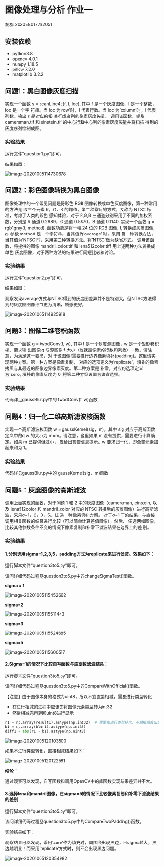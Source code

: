 # 图像处理与分析 作业一

黎郡 2020E8017782051

## 安装依赖

- python3.8
- opencv 4.0.1
- numpy 1.18.5
- pillow 7.2.0
- matplotlib 3.2.2

## 问题1：黑白图像灰度扫描

实现一个函数 s = scanLine4e(f, I, loc), 其中 f 是一个灰度图像，I 是一个整数，loc 是一个字 符串。当 loc 为’row’时，I 代表行数。当 loc 为’column’时，I 代表列数。输出 s 是对应的相 关行或者列的像素灰度矢量。 调用该函数，提取 cameraman.tif 和 einstein.tif 的中心行和中心列的像素灰度矢量并将扫描 得到的灰度序列绘制成图。

### 实验结果

运行文件“question1.py”即可。

结果如图：

![image-20201005114730678](HomeAssignment-1.assets/image-20201005114730678.png)

## 问题2：彩色图像转换为黑白图像

图像处理中的一个常见问题是将彩色 RGB 图像转换成单色灰度图像，第一种常用的方法是 取三个元素 R，G，B 的均值。第二种常用的方式，又称为 NTSC 标准，考虑了人类的彩色 感知体验，对于 R,G,B 三通道分别采用了不同的加权系数，分别是 R 通道 0.2989，G 通道 0.5870，B 通道 0.1140. 实现一个函数 g = rgb1gray(f, method). 函数功能是将一幅 24 位的 RGB 图像, f, 转换成灰度图像, g. 参数 method 是一个字符串，当其值为’average’ 时，采用 第一种转换方法，当其值为’NTSC’时，采用第二种转换方法。将’NTSC’做为缺省方式。 调用该函数，将提供的图像 mandril_color.tif 和 lena512color.tiff 用上述两种方法转换成单色 灰度图像，对于两种方法的结果进行简短比较和讨论。

### 实验结果

运行文件“question2.py”即可。

结果如图：

观察发现average方式与NTSC得到的灰度图差异并不是特别大，但NTSC方法得到的灰度图图像细节更为清晰，质感更好。

![image-20201005114925918](HomeAssignment-1.assets/image-20201005114925918.png)

## 问题3：图像二维卷积函数

实现一个函数 g = twodConv(f, w), 其中 f 是一个灰度源图像，w 是一个矩形卷积核。要求输 出图像 g 与源图像 f 大小（也就是像素的行数和列数）一致。请注意，为满足这一要求，对 于源图像f需要进行边界像素填补(padding)。这里请实现两种方案。第一种方案是像素复制， 对应的选项定义为’replicate’，填补的像素拷贝与其最近的图像边界像素灰度。第二种方案是 补零，对应的选项定义为’zero’, 填补的像素灰度为 0. 将第二种方案设置为缺省选择。

### 实验结果

代码详见gaussBlur.py中的 twodConv(f, w)函数

## 问题4：归一化二维高斯滤波核函数

实现一个高斯滤波核函数 w = gaussKernel(sig，m)，其中 sig 对应于高斯函数定义中的σ,w 的大小为 m×m。请注意，这里如果 m 没有提供，需要进行计算确定。如果 m 已提供但过小， 应给出警告信息提示。w 要求归一化，即全部元素加起来和为 1。

### 实验结果

代码详见gaussBlur.py中的 gaussKernel(sig，m)函数

## 问题5：灰度图像的高斯滤波

调用上面实现的函数，对于问题 1 和 2 中的灰度图像（cameraman, einstein, 以及 lena512color 和 mandril_color 对应的 NTSC 转换后的灰度图像）进行高斯滤波，采用σ=1，2，3，5。任 选一种像素填补方案。 对于σ=1 下的结果，与直接调用相关函数的结果进行比较（可以简单计算差值图像）。然后， 任选两幅图像，比较其他参数条件不变的情况下像素复制和补零下滤波结果在边界上的差 别。

### 实验结果

#### 1.分别选用sigma=1,2,3,5，padding方式为replicate来进行滤波。效果如下：

运行脚本文件“question3to5.py”即可。

该问详细代码过程见question3to5.py中的changeSigmaTest()函数。

**sigma = 1**

![image-20201005115452662](HomeAssignment-1.assets/image-20201005115452662.png)

**sigma=2**

![image-20201005115511443](HomeAssignment-1.assets/image-20201005115511443.png)

**sigma=3**

![image-20201005115524685](HomeAssignment-1.assets/image-20201005115524685.png)

**sigma=5**

![image-20201005115600517](HomeAssignment-1.assets/image-20201005115600517.png)

#### 2.Sigma=1的情况下比较自写函数与库函数滤波结果：

运行脚本文件“question3to5.py”即可。

该问详细代码过程见question3to5.py中的CompareWithOfficial()函数。

【注意】由于图像本身的格式为uint8，所以不宜直接相减，需要进行类型转化

- 在进行相减的过程中应该先将图像元素类型转为int32
- 然后相减完再转回uint8进行显示

```python
r1 = np.array(result1).astype(np.int32)  # 需要先进行类型转化，不然相减会出现0-255边界问题
b1 = np.array(blur1).astype(np.int32)
diff1 = abs(r1 - b1).astype(np.uint8)
```

![image-20201005120103500](HomeAssignment-1.assets/image-20201005120103500.png)

如果不进行类型转化，直接相减结果如下：

![image-20201005120122581](HomeAssignment-1.assets/image-20201005120122581.png)

**结论：**

通过观察可以发现，自写函数和调用OpenCV中的库函数实现结果差异并不大。



#### 3.选择lena和mandril图像，在sigma=5的情况下比较像素复制和补零下滤波结果的差别

运行脚本文件“question3to5.py”即可。

该问详细代码过程见question3to5.py中的CompareTwoPadding()函数。

实验结果如下：

观察结果可以发现，采用‘zero'作为填充时，周围会出现黑边，且sigma越大，黑边越明显！而采用’replicate‘方式时，则不会出现黑边问题。

![image-20201005120354982](HomeAssignment-1.assets/image-20201005120354982.png)